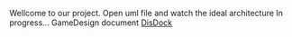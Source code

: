 Wellcome to our project. Open uml file and watch the ideal architecture
In progress...
GameDesign document [DisDock](https://docs.google.com/document/d/1BnX-0jWnLAAfDJ0QFxiuvHCqsiPB-1Cc_KiFXoRYuXI/edit?usp=sharing)
